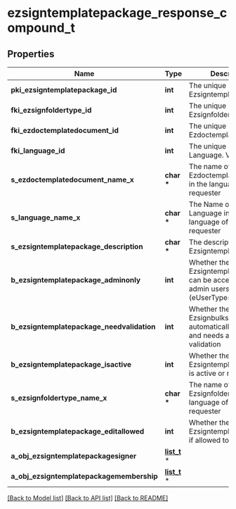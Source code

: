# ezsigntemplatepackage_response_compound_t

## Properties
Name | Type | Description | Notes
------------ | ------------- | ------------- | -------------
**pki_ezsigntemplatepackage_id** | **int** | The unique ID of the Ezsigntemplatepackage | 
**fki_ezsignfoldertype_id** | **int** | The unique ID of the Ezsignfoldertype. | 
**fki_ezdoctemplatedocument_id** | **int** | The unique ID of the Ezdoctemplatedocument | [optional] 
**fki_language_id** | **int** | The unique ID of the Language.  Valid values:  |Value|Description| |-|-| |1|French| |2|English| | 
**s_ezdoctemplatedocument_name_x** | **char \*** | The name of the Ezdoctemplatedocument in the language of the requester | [optional] 
**s_language_name_x** | **char \*** | The Name of the Language in the language of the requester | 
**s_ezsigntemplatepackage_description** | **char \*** | The description of the Ezsigntemplatepackage | 
**b_ezsigntemplatepackage_adminonly** | **int** | Whether the Ezsigntemplatepackage can be accessed by admin users only (eUserType&#x3D;Normal) | 
**b_ezsigntemplatepackage_needvalidation** | **int** | Whether the Ezsignbulksend was automatically modified and needs a manual validation | 
**b_ezsigntemplatepackage_isactive** | **int** | Whether the Ezsigntemplatepackage is active or not | 
**s_ezsignfoldertype_name_x** | **char \*** | The name of the Ezsignfoldertype in the language of the requester | 
**b_ezsigntemplatepackage_editallowed** | **int** | Whether the Ezsigntemplatepackage if allowed to edit or not | 
**a_obj_ezsigntemplatepackagesigner** | [**list_t**](ezsigntemplatepackagesigner_response_compound.md) \* |  | 
**a_obj_ezsigntemplatepackagemembership** | [**list_t**](ezsigntemplatepackagemembership_response_compound.md) \* |  | 

[[Back to Model list]](../README.md#documentation-for-models) [[Back to API list]](../README.md#documentation-for-api-endpoints) [[Back to README]](../README.md)


